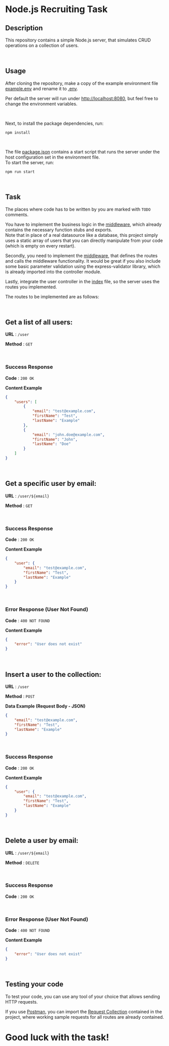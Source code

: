 # Node.js Recruiting Task

## Description
This repository contains a simple Node.js server, that simulates CRUD operations on a collection of users.

<br>

## Usage
After cloning the repository, make a copy of the example environment file [example.env](./example.env) and rename it to [.env](./.env).

Per default the server will run under [http://localhost:8080](http://localhost:8080), but feel free to change the environment variables.

<br>

Next, to install the package dependencies, run:

```console
npm install
```

<br>

The file [package.json](./package.json) contains a start script that runs the server under the host configuration set in the environment file.<br>
To start the server, run:

```console
npm run start
```

<br>

## Task
The places where code has to be written by you are marked with `TODO` comments.

You have to implement the business logic in the [middleware](./src/middleware/user.middleware.ts), which already contains the necessary function stubs and exports.
<br>
Note that in place of a real datasource like a database, this project simply uses a static array of users that you can directly manipulate from your code (which is empty on every restart).

Secondly, you need to implement the [middleware](./src/controller/user.controller.ts), that defines the routes and calls the middleware functionality. It would be great if you also include some basic parameter validation using the express-validator library, which is already imported into the controller module.

Lastly, integrate the user controller in the [index](./src/index.ts) file, so the server uses the routes you implemented.

The routes to be implemented are as follows:

<br>

## Get a list of all users:

**URL** : `/user`

**Method** : `GET`

<br>

### Success Response

**Code** : `200 OK`

**Content Example**

```json
{
    "users": [
        {
            "email": "test@example.com",
            "firstName": "Test",
            "lastName": "Example"
        },
        {
            "email": "john.doe@example.com",
            "firstName": "John",
            "lastName": "Doe"
        }
    ]
}
```

<br>

## Get a specific user by email:

**URL** : `/user/${email}`

**Method** : `GET`

<br>

### Success Response

**Code** : `200 OK`

**Content Example**

```json
{
    "user": {
        "email": "test@example.com",
        "firstName": "Test",
        "lastName": "Example"
    }
}
```

<br>

### Error Response (User Not Found)

**Code** : `400 NOT FOUND`

**Content Example**

```json
{
    "error": "User does not exist"
}
```

<br>

## Insert a user to the collection:

**URL** : `/user`

**Method** : `POST`

**Data Example (Request Body - JSON)**

```json
{
    "email": "test@example.com",
    "firstName": "Test",
    "lastName": "Example"
}
```

<br>

### Success Response

**Code** : `200 OK`

**Content Example**

```json
{
    "user": {
        "email": "test@example.com",
        "firstName": "Test",
        "lastName": "Example"
    }
}
```

<br>

## Delete a user by email:

**URL** : `/user/${email}`

**Method** : `DELETE`

<br>

### Success Response

**Code** : `200 OK`

<br>

### Error Response (User Not Found)

**Code** : `400 NOT FOUND`

**Content Example**

```json
{
    "error": "User does not exist"
}
```

<br>

## Testing your code

To test your code, you can use any tool of your choice that allows sending HTTP requests.

If you use [Postman](https://www.postman.com/downloads/), you can import the [Request Collection](./postman/Remi%20Recruiting%20Task%20Node.js.postman_collection.json) contained in the project, where working sample requests for all routes are already contained.

#
# Good luck with the task!